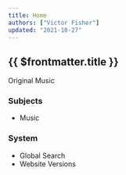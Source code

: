 ```yaml
---
title: Home
authors: ["Victor Fisher"]
updated: "2021-10-27"
---
```


## {{ $frontmatter.title }}

<g-link to="/16">Original Music</g-link>

### Subjects

* <g-link to="/3">Music</g-link>

### System

* <g-link to="/2">Global Search</g-link><br />
* <g-link to="/13">Website Versions</g-link>
